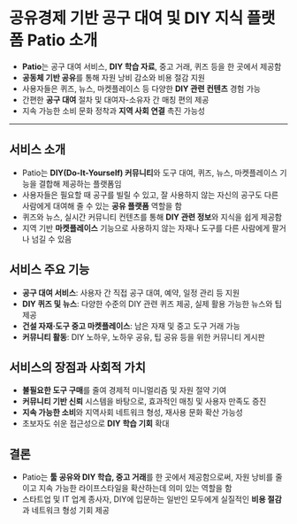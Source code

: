 # 공유경제 기반 공구 대여 및 DIY 지식 플랫폼 Patio 소개


* **Patio**는 공구 대여 서비스, **DIY 학습 자료**, 중고 거래, 퀴즈 등을 한 곳에서 제공함
* **공동체 기반 공유**를 통해 자원 낭비 감소와 비용 절감 지원
* 사용자들은 퀴즈, 뉴스, 마켓플레이스 등 다양한 **DIY 관련 컨텐츠** 경험 가능
* 간편한 **공구 대여** 절차 및 대여자-소유자 간 매칭 편의 제공
* 지속 가능한 소비 문화 정착과 **지역 사회 연결** 촉진 가능성

---

서비스 소개
------

* Patio는 **DIY(Do-It-Yourself) 커뮤니티**와 도구 대여, 퀴즈, 뉴스, 마켓플레이스 기능을 결합해 제공하는 플랫폼임
* 사용자들은 필요할 때 공구를 빌릴 수 있고, 잘 사용하지 않는 자신의 공구도 다른 사람에게 대여해 줄 수 있는 **공유 플랫폼** 역할을 함
* 퀴즈와 뉴스, 실시간 커뮤니티 컨텐츠를 통해 **DIY 관련 정보**와 지식을 쉽게 제공함
* 지역 기반 **마켓플레이스** 기능으로 사용하지 않는 자재나 도구를 다른 사람에게 팔거나 넘길 수 있음

서비스 주요 기능
---------

* **공구 대여 서비스**: 사용자 간 직접 공구 대여, 예약, 일정 관리 등 지원
* **DIY 퀴즈 및 뉴스**: 다양한 수준의 DIY 관련 퀴즈 제공, 실제 활용 가능한 뉴스와 팁 제공
* **건설 자재·도구 중고 마켓플레이스**: 남은 자재 및 중고 도구 거래 가능
* **커뮤니티 활동**: DIY 노하우, 노하우 공유, 팁 공유 등을 위한 커뮤니티 게시판

서비스의 장점과 사회적 가치
---------------

* **불필요한 도구 구매**를 줄여 경제적 미니멀리즘 및 자원 절약 기여
* **커뮤니티 기반 신뢰** 시스템을 바탕으로, 효과적인 매칭 및 사용자 만족도 증진
* **지속 가능한 소비**와 지역사회 네트워크 형성, 재사용 문화 확산 가능성
* 초보자도 쉬운 접근성으로 **DIY 학습 기회** 확대

결론
--

* Patio는 **툴 공유와 DIY 학습, 중고 거래**를 한 곳에서 제공함으로써, 자원 낭비를 줄이고 지속 가능한 라이프스타일을 확산하는데 의미 있는 역할을 함
* 스타트업 및 IT 업계 종사자, DIY에 입문하는 일반인 모두에게 실질적인 **비용 절감**과 네트워크 형성 기회 제공
